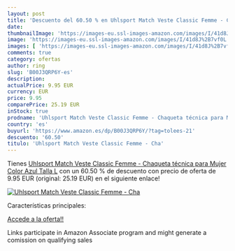 ```yaml
---
layout: post
title: 'Descuento del 60.50 % en Uhlsport Match Veste Classic Femme - Cha'
date: 
thumbnailImage: 'https://images-eu.ssl-images-amazon.com/images/I/41d8J%2B7vf0L._SL200_.jpg'
image: 'https://images-eu.ssl-images-amazon.com/images/I/41d8J%2B7vf0L._SL200_.jpg'
images: [ 'https://images-eu.ssl-images-amazon.com/images/I/41d8J%2B7vf0L._SL200_.jpg' ]
comments: true
category: ofertas
author: ring
slug: 'B00J3QRP6Y-es'
description:
actualPrice: 9.95 EUR
currency: EUR
price: 9.95
comparePrice: 25.19 EUR
inStock: true
prodname: 'Uhlsport Match Veste Classic Femme - Chaqueta técnica para Mujer  Color Azul  Talla L'
country: 'es'
buyurl: 'https://www.amazon.es/dp/B00J3QRP6Y/?tag=tolees-21'
descuento: '60.50'
titulo: 'Uhlsport Match Veste Classic Femme - Cha'
---
```


Tienes [Uhlsport Match Veste Classic Femme - Chaqueta técnica para Mujer  Color Azul  Talla L](https://www.amazon.es/dp/B00J3QRP6Y/?tag=tolees-21) con un 60.50 % de descuento con precio de oferta de 9.95 EUR (original: 25.19 EUR) en el siguiente enlace!

[![Uhlsport Match Veste Classic Femme - Cha](https://images-eu.ssl-images-amazon.com/images/I/41d8J%2B7vf0L._SL200_.jpg)](https://www.amazon.es/dp/B00J3QRP6Y/?tag=tolees-21)

Características principales:


[Accede a la oferta!!](https://www.amazon.es/dp/B00J3QRP6Y/?tag=tolees-21)

Links participate in Amazon Associate program and might generate a comission on qualifying sales



